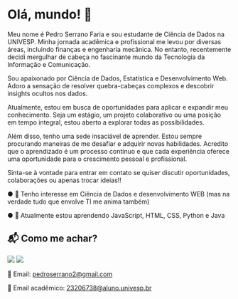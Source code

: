# Olá, mundo! 👋

Meu nome é Pedro Serrano Faria e sou estudante de Ciência de Dados na UNIVESP. Minha jornada acadêmica e profissional me levou por diversas áreas, incluindo finanças e engenharia mecânica. No entanto, recentemente decidi mergulhar de cabeça no fascinante mundo da Tecnologia da Informação e Comunicação.

Sou apaixonado por Ciência de Dados, Estatística e Desenvolvimento Web. Adoro a sensação de resolver quebra-cabeças complexos e descobrir insights ocultos nos dados.

Atualmente, estou em busca de oportunidades para aplicar e expandir meu conhecimento. Seja um estágio, um projeto colaborativo ou uma posição em tempo integral, estou aberto a explorar todas as possibilidades.

Além disso, tenho uma sede insaciável de aprender. Estou sempre procurando maneiras de me desafiar e adquirir novas habilidades. Acredito que o aprendizado é um processo contínuo e que cada experiência oferece uma oportunidade para o crescimento pessoal e profissional.

Sinta-se à vontade para entrar em contato se quiser discutir oportunidades, colaborações ou apenas trocar ideias!! 

● 👀 Tenho interesse em Ciência de Dados e desenvolvimento WEB (mas na verdade tudo que envolve TI me anima também)

● 🌱 Atualmente estou aprendendo JavaScript, HTML, CSS, Python e Java


## 📬 Como me achar? 

<a href="https://www.linkedin.com/in/pedro-serrano-faria-459ba528b/"><img src="https://img.shields.io/badge/linkedin-%230077B5.svg?style=for-the-badge&logo=linkedin&logoColor=white"></a> <a href="https://www.instagram.com/pedro.sfaria/"><img src="https://img.shields.io/badge/Instagram-%23E4405F.svg?style=for-the-badge&logo=Instagram&logoColor=white"></a>

📧 Email: [pedroserrano2@gmail.com](mailto:pedroserrano2@gmail.com)

📧 Email acadêmico: [23206738@aluno.univesp.br](mailto:23206738@aluno.univesp.br)

<!--
**pedrosfaria2/pedrosfaria2** is a ✨ _special_ ✨ repository because its `README.md` (this file) appears on your GitHub profile.

Here are some ideas to get you started:

- 🔭 I’m currently working on ...
- 🌱 I’m currently learning ...
- 👯 I’m looking to collaborate on ...
- 🤔 I’m looking for help with ...
- 💬 Ask me about ...
- 📫 How to reach me: ...
- 😄 Pronouns: ...
- ⚡ Fun fact: ...
-->
